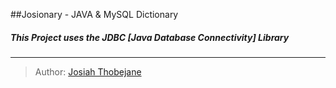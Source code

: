 ##Josionary - JAVA & MySQL Dictionary

##### This Project uses the *JDBC [Java Database Connectivity]* Library

    
---
> Author:  [Josiah Thobejane](http://twitter.com/josiahthobejane) 


